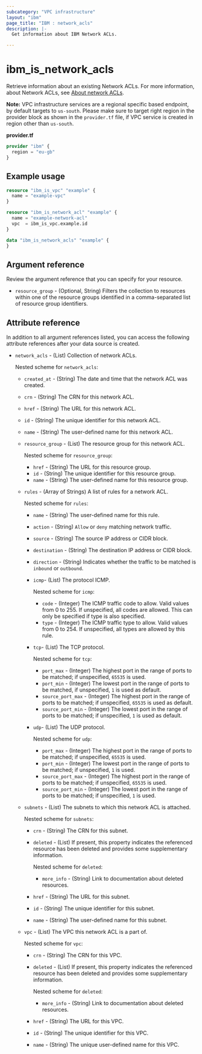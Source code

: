 ```yaml
---
subcategory: "VPC infrastructure"
layout: "ibm"
page_title: "IBM : network_acls"
description: |-
  Get information about IBM Network ACLs.

---
```


# ibm_is_network_acls
Retrieve information about an existing Network ACLs. For more information, about Network ACLs, see [About network ACLs](https://cloud.ibm.com/docs/vpc?topic=vpc-using-acls).

**Note:** 
VPC infrastructure services are a regional specific based endpoint, by default targets to `us-south`. Please make sure to target right region in the provider block as shown in the `provider.tf` file, if VPC service is created in region other than `us-south`.

**provider.tf**

```terraform
provider "ibm" {
  region = "eu-gb"
}
```

## Example usage

```terraform
resource "ibm_is_vpc" "example" {
  name = "example-vpc"
}

resource "ibm_is_network_acl" "example" {
  name = "example-network-acl"
  vpc  = ibm_is_vpc.example.id
}

data "ibm_is_network_acls" "example" {
}
```

## Argument reference
Review the argument reference that you can specify for your resource.

- `resource_group` - (Optional, String) Filters the collection to resources within one of the resource groups identified in a comma-separated list of resource group identifiers.

## Attribute reference

In addition to all argument references listed, you can access the following attribute references after your data source is created.

- `network_acls` - (List) Collection of network ACLs.

  Nested scheme for `network_acls`:
  - `created_at` - (String) The date and time that the network ACL was created.
  - `crn` - (String) The CRN for this network ACL.
  - `href` - (String) The URL for this network ACL.
  - `id` - (String) The unique identifier for this network ACL.
  - `name` - (String) The user-defined name for this network ACL.
  - `resource_group` - (List) The resource group for this network ACL.

  	Nested scheme for `resource_group`:
  	- `href` - (String) The URL for this resource group.
  	- `id` - (String) The unique identifier for this resource group.
  	- `name` - (String) The user-defined name for this resource group.
  - `rules` - (Array of Strings) A list of rules for a network ACL.

    Nested scheme for `rules`:
	- `name` - (String) The user-defined name for this rule.
  	- `action` - (String)  `Allow` or `deny` matching network traffic.
  	- `source` - (String) The source IP address or CIDR block.
  	- `destination` - (String) The destination IP address or CIDR block.
  	- `direction` - (String) Indicates whether the traffic to be matched is `inbound` or `outbound`.
  	- `icmp`- (List) The protocol ICMP.

   	  Nested scheme for `icmp`:
	  - `code` - (Integer) The ICMP traffic code to allow. Valid values from 0 to 255. If unspecified, all codes are allowed. This can only be specified if type is also specified.
   	  - `type` - (Integer) The ICMP traffic type to allow. Valid values from 0 to 254. If unspecified, all types are allowed by this rule.
   	- `tcp`- (List) The TCP protocol.
	   
  	  Nested scheme for `tcp`:
	  - `port_max` - (Integer) The highest port in the range of ports to be matched; if unspecified, `65535` is used.
  	  - `port_min` - (Integer) The lowest port in the range of ports to be matched, if unspecified, `1` is used as default.
  	  - `source_port_max` - (Integer) The highest port in the range of ports to be matched; if unspecified, `65535` is used as default.
  	  - `source_port_min` - (Integer) The lowest port in the range of ports to be matched; if unspecified, `1` is used as default.
  	- `udp`- (List) The UDP protocol.

	  Nested scheme for `udp`:
	  - `port_max` - (Integer) The highest port in the range of ports to be matched; if unspecified, `65535` is used.
  	  - `port_min` - (Integer) The lowest port in the range of ports to be matched; if unspecified, `1` is used.
  	  - `source_port_max` - (Integer) The highest port in the range of ports to be matched; if unspecified, `65535` is used.
  	  - `source_port_min` - (Integer) The lowest port in the range of ports to be matched; if unspecified, `1` is used.
  - `subnets` - (List) The subnets to which this network ACL is attached.

  	Nested scheme for `subnets`:
  	- `crn` - (String) The CRN for this subnet.
  	- `deleted` - (List) If present, this property indicates the referenced resource has been deleted and provides some supplementary information.

  		Nested scheme for `deleted`:
  		- `more_info` - (String) Link to documentation about deleted resources.
  	- `href` - (String) The URL for this subnet.
  	- `id` - (String) The unique identifier for this subnet.
  	- `name` - (String) The user-defined name for this subnet.
  - `vpc` - (List) The VPC this network ACL is a part of.

  	Nested scheme for `vpc`:
  	- `crn` - (String) The CRN for this VPC.
  	- `deleted` - (List) If present, this property indicates the referenced resource has been deleted and provides some supplementary information.

  		Nested scheme for `deleted`:
  		- `more_info` - (String) Link to documentation about deleted resources.
  	- `href` - (String) The URL for this VPC.
  	- `id` - (String) The unique identifier for this VPC.
  	- `name` - (String) The unique user-defined name for this VPC.
